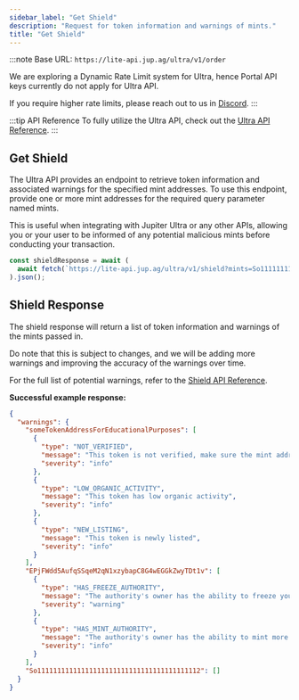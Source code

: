 ```yaml
---
sidebar_label: "Get Shield"
description: "Request for token information and warnings of mints."
title: "Get Shield"
---
```


<head>
    <title>Get Shield</title>
    <meta name="twitter:card" content="summary" />
</head>

:::note
Base URL: `https://lite-api.jup.ag/ultra/v1/order`

We are exploring a Dynamic Rate Limit system for Ultra, hence Portal API keys currently do not apply for Ultra API.

If you require higher rate limits, please reach out to us in [Discord](https://discord.gg/jup).
:::

:::tip API Reference
To fully utilize the Ultra API, check out the [Ultra API Reference](/docs/api/ultra-api/shield.api.mdx).
:::

## Get Shield

The Ultra API provides an endpoint to retrieve token information and associated warnings for the specified mint addresses. To use this endpoint, provide one or more mint addresses for the required query parameter named mints.

This is useful when integrating with Jupiter Ultra or any other APIs, allowing you or your user to be informed of any potential malicious mints before conducting your transaction.

```jsx
const shieldResponse = await (
  await fetch(`https://lite-api.jup.ag/ultra/v1/shield?mints=So11111111111111111111111111111111111111112,EPjFWdd5AufqSSqeM2qN1xzybapC8G4wEGGkZwyTDt1v,someTokenAddressForEducationalPurposes`)
).json();
```

## Shield Response

The shield response will return a list of token information and warnings of the mints passed in.

Do note that this is subject to changes, and we will be adding more warnings and improving the accuracy of the warnings over time.

For the full list of potential warnings, refer to the [Shield API Reference](/docs/api/ultra-api/shield).

**Successful example response:**

```json
{
  "warnings": {
    "someTokenAddressForEducationalPurposes": [
      {
        "type": "NOT_VERIFIED",
        "message": "This token is not verified, make sure the mint address is correct before trading",
        "severity": "info"
      },
      {
        "type": "LOW_ORGANIC_ACTIVITY",
        "message": "This token has low organic activity",
        "severity": "info"
      },
      {
        "type": "NEW_LISTING",
        "message": "This token is newly listed",
        "severity": "info"
      }
    ],
    "EPjFWdd5AufqSSqeM2qN1xzybapC8G4wEGGkZwyTDt1v": [
      {
        "type": "HAS_FREEZE_AUTHORITY",
        "message": "The authority's owner has the ability to freeze your token account, preventing you from further trading",
        "severity": "warning"
      },
      {
        "type": "HAS_MINT_AUTHORITY",
        "message": "The authority's owner has the ability to mint more tokens",
        "severity": "info"
      }
    ],
    "So11111111111111111111111111111111111111112": []
  }
}
```
